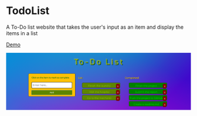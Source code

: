 # TodoList
A To-Do list website that takes the user's input as an item and display the items in a list

[Demo](https://rayan.dev/)

![To-Do List](https://github.com/RayanAlkhelaiwi/TodoList/blob/master/img/todo_readme.png)
